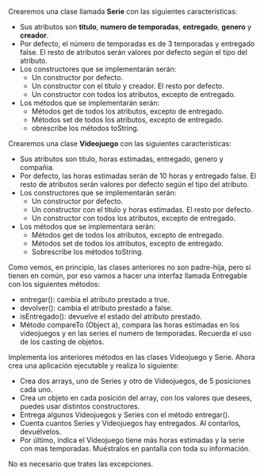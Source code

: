 Crearemos una clase llamada **Serie** con las siguientes características:
- Sus atributos son **titulo**, **numero de temporadas**, **entregado**, **genero** y **creador**.
- Por defecto, el número de temporadas es de 3 temporadas y entregado false. El resto de atributos serán valores por defecto según el tipo del atributo.
- Los constructores que se implementarán serán:
  - Un constructor por defecto.
  - Un constructor con el título y creador. El resto por defecto.
  - Un constructor con todos los atributos, excepto de entregado.
- Los métodos que se implementarán serán:
  - Métodos get de todos los atributos, excepto de entregado.
  - Métodos set de todos los atributos, excepto de entregado.
  - obrescribe los métodos toString.

Crearemos una clase **Videojuego** con las siguientes características:
- Sus atributos son titulo, horas estimadas, entregado, genero y compañia.
- Por defecto, las horas estimadas serán de 10 horas y entregado false. El resto de atributos serán valores por defecto según el tipo del atributo.
- Los constructores que se implementarán serán:
  - Un constructor por defecto.
  - Un constructor con el titulo y horas estimadas. El resto por defecto.
  - Un constructor con todos los atributos, excepto de entregado.
- Los métodos que se implementara serán:
  - Métodos get de todos los atributos, excepto de entregado.
  - Métodos set de todos los atributos, excepto de entregado.
  - Sobrescribe los métodos toString.

Como vemos, en principio, las clases anteriores no son padre-hija, pero si tienen en común, por eso vamos a hacer una interfaz llamada Entregable con los siguientes métodos:
- entregar(): cambia el atributo prestado a true.
- devolver(): cambia el atributo prestado a false.
- isEntregado(): devuelve el estado del atributo prestado.
- Método compareTo (Object a), compara las horas estimadas en los videojuegos y en las series el numero de temporadas. Recuerda el uso de los casting de objetos.

Implementa los anteriores métodos en las clases Videojuego y Serie. Ahora crea una aplicación ejecutable y realiza lo siguiente:
- Crea dos arrays, uno de Series y otro de Videojuegos, de 5 posiciones cada uno.
- Crea un objeto en cada posición del array, con los valores que desees, puedes usar distintos constructores.
- Entrega algunos Videojuegos y Series con el método entregar().
- Cuenta cuantos Series y Videojuegos hay entregados. Al contarlos, devuélvelos.
- Por último, indica el Videojuego tiene más horas estimadas y la serie con mas temporadas. Muéstralos en pantalla con toda su información.

No es necesario que trates las excepciones.
